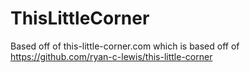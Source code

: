 # ThisLittleCorner
Based off of this-little-corner.com which is based off of https://github.com/ryan-c-lewis/this-little-corner